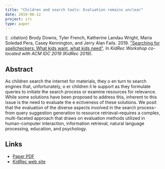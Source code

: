 ```yaml
---
title: "Children and search tools: Evaluation remains unclear"
date: 2019-06-12
project: irc
type: paper
---
```


{: .citation}
Brody Downs, Tyler French, Katherine Landau Wright, Maria Soledad Pera, Casey Kennington, and Jerry Alan Fails. 2019. ["Searching for spellcheckers: What kids want, what kids need"](#). In <cite>KidRec Workshop co-located with ACM IDC 2019 (KidRec 2019)</cite>.

## Abstract

As children search the internet for materials, they o en turn to search engines that, unfortunately, o er children li le support as they formulate queries to initiate the search process or examine resources for relevance. While some solutions have been proposed to address this, inherent to this issue is the need to evaluate the e ectiveness of these solutions. We posit that the evaluation of the diverse aspects involved in the search process–from query suggestion generation to resource retrieval–requires a complex, multi-faceted approach that draws on evaluation methods utilized in human-computer interaction, information retrieval, natural language processing, education, and psychology.

## Links

* [Paper PDF](https://kidrec.github.io/papers/KidRec_2019_paper_5.pdf)
* [KidRec web site](https://kidrec.github.io/)

